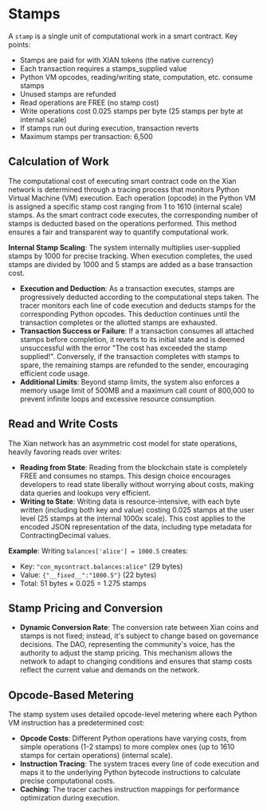 # Stamps

A `stamp` is a single unit of computational work in a smart contract. Key points:

- Stamps are paid for with XIAN tokens (the native currency)
- Each transaction requires a stamps_supplied value 
- Python VM opcodes, reading/writing state, computation, etc. consume stamps
- Unused stamps are refunded
- Read operations are FREE (no stamp cost)
- Write operations cost 0.025 stamps per byte (25 stamps per byte at internal scale)
- If stamps run out during execution, transaction reverts
- Maximum stamps per transaction: 6,500

## **Calculation of Work**

The computational cost of executing smart contract code on the Xian network is determined through a tracing process that monitors Python Virtual Machine (VM) execution. Each operation (opcode) in the Python VM is assigned a specific stamp cost ranging from 1 to 1610 (internal scale) stamps. As the smart contract code executes, the corresponding number of stamps is deducted based on the operations performed. This method ensures a fair and transparent way to quantify computational work.

**Internal Stamp Scaling**: The system internally multiplies user-supplied stamps by 1000 for precise tracking. When execution completes, the used stamps are divided by 1000 and 5 stamps are added as a base transaction cost.

* **Execution and Deduction**: As a transaction executes, stamps are progressively deducted according to the computational steps taken. The tracer monitors each line of code execution and deducts stamps for the corresponding Python opcodes. This deduction continues until the transaction completes or the allotted stamps are exhausted.
* **Transaction Success or Failure**: If a transaction consumes all attached stamps before completion, it reverts to its initial state and is deemed unsuccessful with the error "The cost has exceeded the stamp supplied!". Conversely, if the transaction completes with stamps to spare, the remaining stamps are refunded to the sender, encouraging efficient code usage.
* **Additional Limits**: Beyond stamp limits, the system also enforces a memory usage limit of 500MB and a maximum call count of 800,000 to prevent infinite loops and excessive resource consumption.

## **Read and Write Costs**

The Xian network has an asymmetric cost model for state operations, heavily favoring reads over writes:

* **Reading from State**: Reading from the blockchain state is completely FREE and consumes no stamps. This design choice encourages developers to read state liberally without worrying about costs, making data queries and lookups very efficient.
* **Writing to State**: Writing data is resource-intensive, with each byte written (including both key and value) costing 0.025 stamps at the user level (25 stamps at the internal 1000x scale). This cost applies to the encoded JSON representation of the data, including type metadata for ContractingDecimal values.

**Example**: Writing `balances['alice'] = 1000.5` creates:
- Key: `"con_mycontract.balances:alice"` (29 bytes)
- Value: `{"__fixed__":"1000.5"}` (22 bytes)  
- Total: 51 bytes × 0.025 = 1.275 stamps

## **Stamp Pricing and Conversion**

* **Dynamic Conversion Rate**: The conversion rate between Xian coins and stamps is not fixed; instead, it's subject to change based on governance decisions. The DAO, representing the community's voice, has the authority to adjust the stamp pricing. This mechanism allows the network to adapt to changing conditions and ensures that stamp costs reflect the current value and demands on the network.

## **Opcode-Based Metering**

The stamp system uses detailed opcode-level metering where each Python VM instruction has a predetermined cost:

* **Opcode Costs**: Different Python operations have varying costs, from simple operations (1-2 stamps) to more complex ones (up to 1610 stamps for certain operations) (internal scale).
* **Instruction Tracing**: The system traces every line of code execution and maps it to the underlying Python bytecode instructions to calculate precise computational costs.
* **Caching**: The tracer caches instruction mappings for performance optimization during execution.
